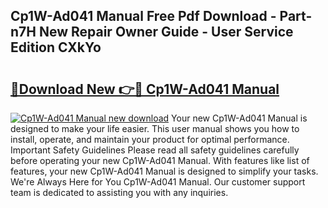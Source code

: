 ## Cp1W-Ad041 Manual Free Pdf Download - Part-n7H New Repair Owner Guide - User Service Edition CXkYo

# <h2><a href="http://cf11097.oget.top/?id=Cp1W-Ad041+Manual">🔗Download New 👉🔴 Cp1W-Ad041 Manual</a></h2>

[![Cp1W-Ad041 Manual new download](https://i.imgur.com/5g1atiW.png)](http://cf11097.oget.top/?id=Cp1W-Ad041+Manual)
Your new Cp1W-Ad041 Manual is designed to make your life easier. This user manual shows you how to install, operate, and maintain your product for optimal performance. Important Safety Guidelines Please read all safety guidelines carefully before operating your new Cp1W-Ad041 Manual. With features like list of features, your new Cp1W-Ad041 Manual is designed to simplify your tasks. We're Always Here for You Cp1W-Ad041 Manual. Our customer support team is dedicated to assisting you with any inquiries.
